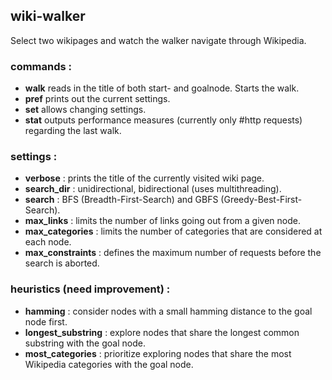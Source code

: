 ## wiki-walker

Select two wikipages and watch the walker navigate through Wikipedia.

### commands : 

- **walk**      reads in the title of both start- and goalnode. Starts the walk.
- **pref**      prints out the current settings.
- **set**       allows changing settings.
- **stat**      outputs performance measures (currently only #http requests) regarding the last walk.

### settings : 

- **verbose**       : prints the title of the currently visited wiki page.
- **search_dir**    : unidirectional, bidirectional (uses multithreading).
- **search**        : BFS (Breadth-First-Search) and GBFS (Greedy-Best-First-Search).
- **max_links**      : limits the number of links going out from a given node.
- **max_categories**      : limits the number of categories that are considered at each node.
- **max_constraints**      : defines the maximum number of requests before the search is aborted.


### heuristics (need improvement) : 

- **hamming**       : consider nodes with a small hamming distance to the goal node first.
- **longest_substring** : explore nodes that share the longest common substring with the goal node.
- **most_categories** : prioritize exploring nodes that share the most Wikipedia categories with the goal node.

